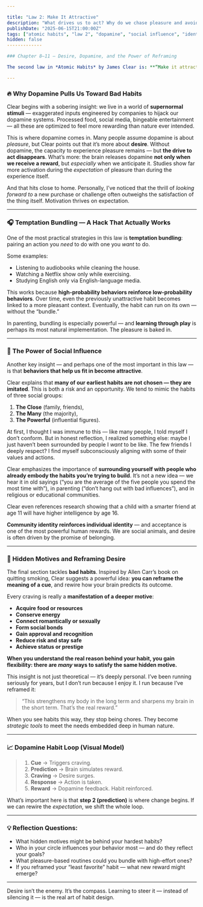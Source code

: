 ```yaml
---

title: "Law 2: Make It Attractive"
description: "What drives us to act? Why do we chase pleasure and avoid discomfort — even when we know better? This breakdown of Law 2 reveals how desire, dopamine, social norms, and hidden motives shape our habits."
publishDate: "2025-06-15T21:00:00Z"
tags: ["atomic habits", "law 2", "dopamine", "social influence", "identity", "james clear"]
hidden: false
-------------

### Chapter 8–11 — Desire, Dopamine, and the Power of Reframing

The second law in *Atomic Habits* by James Clear is: **“Make it attractive.”** At first glance, this sounds simple — maybe even superficial. But it rests on a deep foundation of neuroscience, social psychology, and behavioral design.

---
```


### 🔥 Why Dopamine Pulls Us Toward Bad Habits

Clear begins with a sobering insight: we live in a world of **supernormal stimuli** — exaggerated inputs engineered by companies to hijack our dopamine systems. Processed food, social media, bingeable entertainment — all these are optimized to feel more rewarding than nature ever intended.

This is where dopamine comes in. Many people assume dopamine is about *pleasure*, but Clear points out that it’s more about **desire**. Without dopamine, the capacity to experience pleasure remains — but **the drive to act disappears**. What’s more: the brain releases dopamine **not only when we receive a reward**, but *especially* when we anticipate it. Studies show far more activation during the *expectation* of pleasure than during the experience itself.

And that hits close to home. Personally, I’ve noticed that the thrill of *looking forward to* a new purchase or challenge often outweighs the satisfaction of the thing itself. Motivation thrives on expectation.

---

### 🎧 Temptation Bundling — A Hack That Actually Works

One of the most practical strategies in this law is **temptation bundling**: pairing an action you *need* to do with one you *want* to do.

Some examples:

* Listening to audiobooks while cleaning the house.
* Watching a Netflix show only while exercising.
* Studying English only via English-language media.

This works because **high-probability behaviors reinforce low-probability behaviors**. Over time, even the previously unattractive habit becomes linked to a more pleasant context. Eventually, the habit can run on its own — without the “bundle.”

In parenting, bundling is especially powerful — and **learning through play** is perhaps its most natural implementation. The pleasure is baked in.

---

### 👥 The Power of Social Influence

Another key insight — and perhaps one of the most important in this law — is that **behaviors that help us fit in become attractive**.

Clear explains that **many of our earliest habits are not chosen — they are imitated**. This is both a risk and an opportunity. We tend to mimic the habits of three social groups:

1. **The Close** (family, friends),
2. **The Many** (the majority),
3. **The Powerful** (influential figures).

At first, I thought I was immune to this — like many people, I told myself I don’t conform. But in honest reflection, I realized something else: maybe I just haven’t been surrounded by people I *want* to be like. The few friends I deeply respect? I find myself subconsciously aligning with some of their values and actions.

Clear emphasizes the importance of **surrounding yourself with people who already embody the habits you’re trying to build**. It’s not a new idea — we hear it in old sayings (“you are the average of the five people you spend the most time with”), in parenting (“don’t hang out with bad influences”), and in religious or educational communities.

Clear even references research showing that a child with a smarter friend at age 11 will have higher intelligence by age 16.

**Community identity reinforces individual identity** — and acceptance is one of the most powerful human rewards. We are social animals, and desire is often driven by the promise of belonging.

---

### 🧠 Hidden Motives and Reframing Desire

The final section tackles **bad habits**. Inspired by Allen Carr’s book on quitting smoking, Clear suggests a powerful idea: **you can reframe the meaning of a cue**, and rewire how your brain predicts its outcome.

Every craving is really a **manifestation of a deeper motive**:

* **Acquire food or resources**
* **Conserve energy**
* **Connect romantically or sexually**
* **Form social bonds**
* **Gain approval and recognition**
* **Reduce risk and stay safe**
* **Achieve status or prestige**

**When you understand the real reason behind your habit, you gain flexibility: there are *many* ways to satisfy the same hidden motive.**

This insight is not just theoretical — it’s deeply personal. I’ve been running seriously for years, but I don’t run because I enjoy it. I run because I’ve reframed it:

> “This strengthens my body in the long term and sharpens my brain in the short term. That’s the real reward.”

When you see habits this way, they stop being chores. They become *strategic tools* to meet the needs embedded deep in human nature.

---

### 📈 Dopamine Habit Loop (Visual Model)

> 1. **Cue** → Triggers craving.
> 2. **Prediction** → Brain simulates reward.
> 3. **Craving** → Desire surges.
> 4. **Response** → Action is taken.
> 5. **Reward** → Dopamine feedback. Habit reinforced.

What’s important here is that **step 2 (prediction)** is where change begins. If we can rewire the *expectation*, we shift the whole loop.

---

### 💡 Reflection Questions:

* What hidden motives might be behind your hardest habits?
* Who in your circle influences your behavior most — and do they reflect your goals?
* What pleasure-based routines could you bundle with high-effort ones?
* If you reframed your “least favorite” habit — what new reward might emerge?

---

Desire isn’t the enemy. It’s the compass. Learning to steer it — instead of silencing it — is the real art of habit design.

